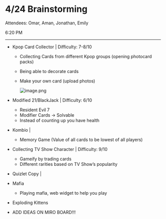 # 4/24 Brainstorming

Attendees: Omar, Aman, Jonathan, Emily

6:20 PM

---

- Kpop Card Collector | Difficulty: 7-8/10
    - Collecting Cards from different Kpop groups (opening photocard packs)
    - Being able to decorate cards
    - Make your own card (upload photos)
        
        ![image.png](4%2024%20Brainstorming%201e092f529c19807aaa1ddcd8c1322f3b/image.png)
        
- Modified 21/BlackJack | Difficulty: 6/10
    - Resident Evil 7
    - Modifier Cards → Solvable
    - Instead of counting up you have health
- Kombio |
    - Memory Game (Value of all cards to be lowest of all players)
- Collecting TV Show Character | Difficulty: 9/10
    - Gameify by trading cards
    - Different rarities based on TV Show’s popularity
- Quizlet Copy |
- Mafia
    - Playing mafia, web widget to help you play
- Exploding Kittens
- ADD IDEAS ON MIRO BOARD!!!